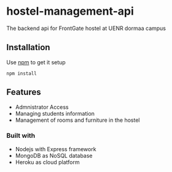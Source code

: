 # hostel-management-api

The backend api for FrontGate hostel at UENR dormaa campus

## Installation
Use [npm](https://www.npmjs.com/) to get it setup
 ```
 npm install
 
 ```

## Features

- Admnistrator Access
- Managing students information
- Management of rooms and furniture in the hostel

### Built with

- Nodejs with Express framework
- MongoDB as NoSQL database
- Heroku as cloud platform

